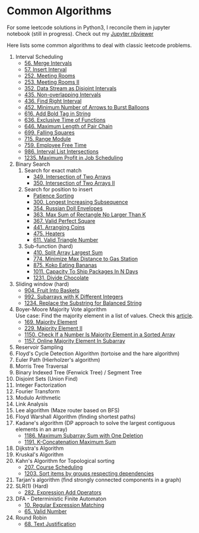 # Common Algorithms

For some leetcode solutions in Python3, I reconcile them in jupyter notebook (still in progress). Check out my [Jupyter nbviewer](https://nbviewer.jupyter.org/github/darrenfu/LeetcodePy/tree/master/jupyter-notebook/)

Here lists some common algorithms to deal with classic leetcode problems.
1. Interval Scheduling   
    * [56. Merge Intervals]()
    * [57. Insert Interval]()
    * [252. Meeting Rooms]()
    * [253. Meeting Rooms II]()
    * [352. Data Stream as Disjoint Intervals]()
    * [435. Non-overlapping Intervals]()
    * [436. Find Right Interval]()
    * [452. Minimum Number of Arrows to Burst Balloons]()
    * [616. Add Bold Tag in String]()
    * [636. Exclusive Time of Functions]()
    * [646. Maximum Length of Pair Chain]()
    * [699. Falling Squares]()
    * [715. Range Module]()
    * [759. Employee Free Time]()
    * [986. Interval List Intersections]()
    * [1235. Maximum Profit in Job Scheduling]()
1. Binary Search
    1. Search for exact match
        * [349. Intersection of Two Arrays](https://nbviewer.jupyter.org/github/darrenfu/LeetcodePy/tree/master/jupyter-notebook/0349.intersection-of-two-arrays.ipynb)
        * [350. Intersection of Two Arrays II](https://nbviewer.jupyter.org/github/darrenfu/LeetcodePy/tree/master/jupyter-notebook/0350.intersection-of-two-arrays-ii.ipynb)
    1. Search for position to insert
        * [Patience Sorting](http://wordaligned.org/articles/patience-sort)
        * [300. Longest Increasing Subsequence](https://nbviewer.jupyter.org/github/darrenfu/LeetcodePy/tree/master/jupyter-notebook/0300.longest-increasing-subsequence.ipynb)
        * [354. Russian Doll Envelopes](https://nbviewer.jupyter.org/github/darrenfu/LeetcodePy/tree/master/jupyter-notebook/0354.russian-doll-envelopes.ipynb)
        * [363. Max Sum of Rectangle No Larger Than K](https://nbviewer.jupyter.org/github/darrenfu/LeetcodePy/tree/master/jupyter-notebook/0363.max-sum-of-rectangle-no-larger-than-k.ipynb)
        * [367. Valid Perfect Square](https://nbviewer.jupyter.org/github/darrenfu/LeetcodePy/tree/master/jupyter-notebook/0367.valid-perfect-square.ipynb)
        * [441. Arranging Coins](https://nbviewer.jupyter.org/github/darrenfu/LeetcodePy/tree/master/jupyter-notebook/0441.arranging-coins.ipynb)
        * [475. Heaters](https://nbviewer.jupyter.org/github/darrenfu/LeetcodePy/tree/master/jupyter-notebook/0475.heaters.ipynb)
        * [611. Valid Triangle Number](https://nbviewer.jupyter.org/github/darrenfu/LeetcodePy/tree/master/jupyter-notebook/0611.valid-triangle-number.ipynb)
    1. Sub-function (hard)
        * [410. Split Array Largest Sum](https://nbviewer.jupyter.org/github/darrenfu/LeetcodePy/tree/master/jupyter-notebook/0410.split-array-largest-sum.ipynb)
        * [774. Minimize Max Distance to Gas Station](https://nbviewer.jupyter.org/github/darrenfu/LeetcodePy/tree/master/jupyter-notebook/0774.minimize-max-distance-to-gas-station.ipynb)
        * [875. Koko Eating Bananas](https://nbviewer.jupyter.org/github/darrenfu/LeetcodePy/tree/master/jupyter-notebook/0875.koko-eating-bananas.ipynb)
        * [1011. Capacity To Ship Packages In N Days](https://nbviewer.jupyter.org/github/darrenfu/LeetcodePy/tree/master/jupyter-notebook/1011.capacity-to-ship-packages-within-d-days.ipynb)
        * [1231. Divide Chocolate](https://nbviewer.jupyter.org/github/darrenfu/LeetcodePy/tree/master/jupyter-notebook/1231.divide-chocolate.ipynb)
1. Sliding window (hard)
    * [904. Fruit Into Baskets](https://nbviewer.jupyter.org/github/darrenfu/LeetcodePy/tree/master/jupyter-notebook/0904.fruit-into-baskets.ipynb)
    * [992. Subarrays with K Different Integers](https://nbviewer.jupyter.org/github/darrenfu/LeetcodePy/tree/master/jupyter-notebook/0992.subarrays-with-k-different-integers.ipynb)
    * [1234. Replace the Substring for Balanced String](https://nbviewer.jupyter.org/github/darrenfu/LeetcodePy/tree/master/jupyter-notebook/1234.replace-the-substring-for-balanced-string.ipynb)
1. Boyer-Moore Majority Vote algorithm  
Use case: Find the majority element in a list of values. Check this [article](https://gregable.com/2013/10/majority-vote-algorithm-find-majority.html).  
    * [169. Majority Element](https://nbviewer.jupyter.org/github/darrenfu/LeetcodePy/tree/master/jupyter-notebook/0169.majority-element.ipynb)
    * [229. Majority Element II](https://nbviewer.jupyter.org/github/darrenfu/LeetcodePy/tree/master/jupyter-notebook/0229.majority-element-ii.ipynb)
    * [1150. Check If a Number Is Majority Element in a Sorted Array](https://nbviewer.jupyter.org/github/darrenfu/LeetcodePy/tree/master/jupyter-notebook/1150.check-if-a-number-is-majority-element-in-a-sorted-array.ipynb)
    * [1157. Online Majority Element In Subarray](https://nbviewer.jupyter.org/github/darrenfu/LeetcodePy/tree/master/jupyter-notebook/1157.online-majority-element-in-subarray.ipynb)
1. Reservoir Sampling  
1. Floyd's Cycle Detection Algorithm (tortoise and the hare algorithm)
1. Euler Path (Hierholzer's algorithm)
1. Morris Tree Traversal
1. Binary Indexed Tree (Fenwick Tree) / Segment Tree 
1. Disjoint Sets (Union Find)
1. Integer Factorization
1. Fourier Transform
1. Modulo Arithmetic
1. Link Analysis  
1. Lee algorithm (Maze router based on BFS)
1. Floyd Warshall Algorithm (finding shortest paths)
1. Kadane's algorithm (DP approach to solve the largest contiguous elements in an array)
    * [1186. Maximum Subarray Sum with One Deletion](https://nbviewer.jupyter.org/github/darrenfu/LeetcodePy/tree/master/jupyter-notebook/1186.maximum-subarray-sum-with-one-deletion.ipynb)
    * [1191. K-Concatenation Maximum Sum](https://nbviewer.jupyter.org/github/darrenfu/LeetcodePy/tree/master/jupyter-notebook/1191.k-concatenation-maximum-sum.ipynb)
1. Dijkstra's Algorithm
1. Kruskal's Algorithm
1. Kahn's Algorithm for Topological sorting  
    * [207. Course Scheduling](https://nbviewer.jupyter.org/github/darrenfu/LeetcodePy/tree/master/jupyter-notebook/0207.course-schedule.ipynb)
    * [1203. Sort items by groups respecting dependencies](https://nbviewer.jupyter.org/github/darrenfu/LeetcodePy/tree/master/jupyter-notebook/1203.sort-items-by-groups-respecting-dependencies.ipynb)
1. Tarjan's algorithm (find strongly connected components in a graph)
1. SLR(1) (Hard)  
    * [282. Expression Add Operators](https://nbviewer.jupyter.org/github/darrenfu/LeetcodePy/tree/master/jupyter-notebook/0282.expression-add-operators.ipynb)
1. DFA - Deterministic Finite Automaton  
    * [10. Regular Expression Matching](https://nbviewer.jupyter.org/github/darrenfu/LeetcodePy/tree/master/jupyter-notebook/0010.regular-expression-matching.ipynb)
    * [65. Valid Number](https://nbviewer.jupyter.org/github/darrenfu/LeetcodePy/tree/master/jupyter-notebook/0065.valid-number.ipynb)
1. Round Robin
    * [68. Text Justification](https://nbviewer.jupyter.org/github/darrenfu/LeetcodePy/tree/master/jupyter-notebook/0068.text-justification.ipynb)
